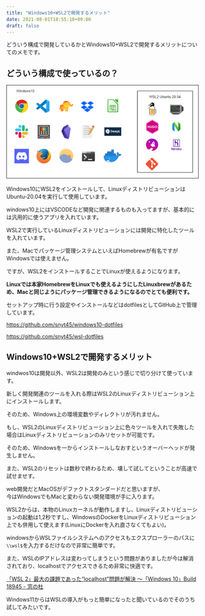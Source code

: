 ```yaml
---
title: "Windows10+WSL2で開発するメリット"
date: 2021-08-01T18:55:18+09:00
draft: false
---
```


どういう構成で開発しているかとWindows10+WSL2で開発するメリットについてのメモです。  

## どういう構成で使っているの？

![windows構成](windows構成.png)

Windows10にWSL2をインストールして、LinuxディストリビューションはUbuntu-20.04を実行して使用しています。  

windows10上にはVSCODEなど開発に関連するものも入ってますが、基本的には汎用的に使うアプリを入れています。  

WSL2で実行しているLinuxディストリビューションには開発に特化したツールを入れています。  

また、Macでパッケージ管理システムといえばHomebrewが有名ですがWindowsでは使えません。  

ですが、WSL2をインストールすることでLinuxが使えるようになります。  

**Linuxでは本家HomebrewをLinuxでも使えるようにしたLinuxbrewがあるため、Macと同じようにパッケージ管理できるようになるのでとても便利です。**  

セットアップ時に行う設定やインストールなどはdotfilesとしてGitHub上で管理しています。

https://github.com/snyt45/windows10-dotfiles

https://github.com/snyt45/wsl-dotfiles

## Windows10+WSL2で開発するメリット
windwos10は開発以外、WSL2は開発のみという感じで切り分けて使っています。

新しく開発関連のツールを入れる際はWSL2のLinuxディストリビューション上にインストールします。

そのため、Windows上の環境変数やディレクトリが汚れません。

もし、WSL2のLinuxディストリビューション上に色々ツールを入れて失敗した場合はLinuxディストリビューションのみリセットが可能です。

そのため、Windowsを一からインストールしなおすというオーバーヘッドが発生しません。

また、WSL2のリセットは数秒で終わるため、壊して試してということが高速で試せませす。

web開発だとMacOSがデファクトスタンダードだと思いますが、  
今はWindowsでもMacと変わらない開発環境が手に入ります。  

WSL2からは、本物のLinuxカーネルが動作しますし、Linuxディストリビューションの起動は1,2秒ですし、WindowsのDockerをLinuxディストリビューション上でも併用して使えます(LinuxにDockerを入れ直さなくてもよい)。  

windowsからWSLファイルシステムへのアクセスもエクスプローラーのパスに`\\wsl$`を入力するだけなので非常に簡単です。  

また、WSLのIPアドレスは変わってしまうという問題がありましたが今は解消されており、localhostでアクセスできるため非常に快適です。  

[「WSL 2」最大の課題であった“localhost”問題が解決 ～「Windows 10」Build 18945 \- 窓の杜](https://forest.watch.impress.co.jp/docs/news/1198651.html)

Windows11からはWSLの導入がもっと簡単になったと聞いているのでそのうち試してみたいです。  
